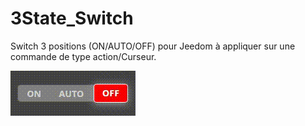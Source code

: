 # 3State_Switch

Switch 3 positions (ON/AUTO/OFF) pour Jeedom à appliquer sur une commande de type action/Curseur.

<img src="/icon.png" alt="visuel"/>

